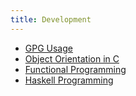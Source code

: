 ```yaml
---
title: Development
---
```


- [GPG Usage](/dev/gpg.md)
- [Object Orientation in C](/dev/c-oop.md)
- [Functional Programming](/dev/functional.md)
- [Haskell Programming](/dev/haskell.md)
